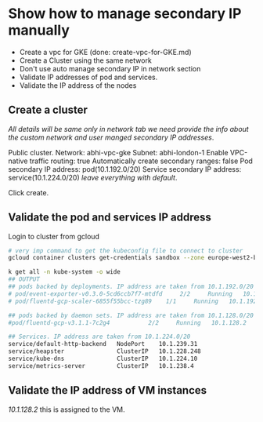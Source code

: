 # Show how to manage secondary IP manually

- Create a vpc for GKE (done: create-vpc-for-GKE.md)
- Create a Cluster using the same network
- Don't use auto manage secondary IP in network section
- Validate IP addresses of pod and services.
- Validate the IP address of the nodes

## Create a cluster

*All details will be same only in network tab we need provide the info about the custom network and user manged secondary IP addresses*.

Public cluster.
Network: abhi-vpc-gke
Subnet: abhi-london-1
Enable VPC-native traffic routing: true
Automatically create secondary ranges: false
Pod secondary IP address: pod(10.1.192.0/20)
Service secondary IP address: service(10.1.224.0/20)
*leave everything with default*.

Click create.

## Validate the pod and services IP address

Login to cluster from gcloud

```sh
# very imp command to get the kubeconfig file to connect to cluster
gcloud container clusters get-credentials sandbox --zone europe-west2-b --project nice-beanbag-288720

k get all -n kube-system -o wide
## OUTPUT
## pods backed by deployments. IP address are taken from 10.1.192.0/20
# pod/event-exporter-v0.3.0-5cd6ccb7f7-mtdfd     2/2     Running   10.1.192.8   gke-sandbox-default-pool-b32895b7-99sp
# pod/fluentd-gcp-scaler-6855f55bcc-tzg89    1/1     Running   10.1.192.7    gke-sandbox-default-pool-b32895b7-99sp

## pods backed by daemon sets. IP address are taken from 10.1.128.0/20
#pod/fluentd-gcp-v3.1.1-7c2g4           2/2     Running   10.1.128.2    gke-sandbox-default-pool-b32895b7-99sp

## Services. IP address are taken from 10.1.224.0/20
service/default-http-backend   NodePort    10.1.239.31
service/heapster               ClusterIP   10.1.228.248
service/kube-dns               ClusterIP   10.1.224.10
service/metrics-server         ClusterIP   10.1.238.4  
```

## Validate the IP address of VM instances

*10.1.128.2* this is assigned to the VM.
